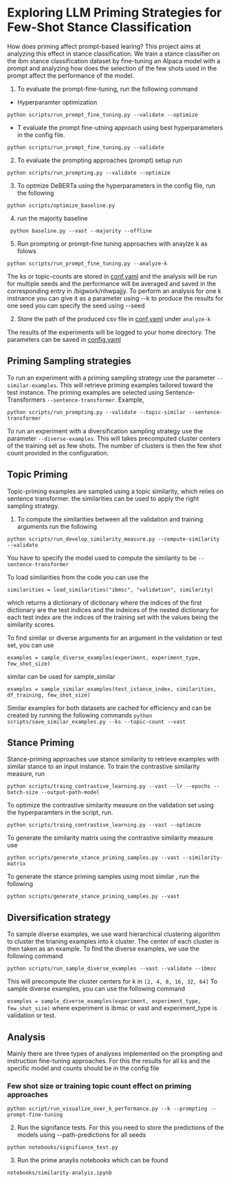 # Exploring LLM Priming Strategies for Few-Shot Stance Classification

How does priming affect prompt-based learing?
This project aims at analyzing this effect in stance classification.
We train a stance classifier on the ibm stance classification dataset by
fine-tuning an Alpaca model with a prompt and analyzing how does the selection
of the few shots used in the prompt affect the performance of the model.

1) To evaluate the prompt-fine-tuning, run the following command
* Hyperparamter optimization
```
python scripts/run_prompt_fine_tuning.py --validate --optimize 
```

* T evaluate the prompt fine-utning approach using best hyperparameters in the config file.
```
python scripts/run_prompt_fine_tuning.py --validate  
``` 
2) To evaluate the prompting approaches (prompt) setup run
```
python scripts/run_prompting.py --validate --optimize 
```
3) To optmize DeBERTa using the hyperparameters in the config file, run the following
```
python scripts/optimize_baseline.py 
```
4) run the majority baseline
```
 python baseline.py --vast --majority --offline
```
5) Run prompting or prompt-fine tuning approaches with anaylze k as folows
```
python scripts/run_prompt_fine_tuning.py --analyze-k  
``` 


The ks or topic-counts are stored in [conf.yaml](conf) and the analysis will be run for multiple seeds and the
performance will be averaged and saved in the corresponding entry in /bigwork/nhwpajjy.
To perform an analysis for one k  instnance you can give it as a parameter using --k 
to produce the results for one seed you can specify the seed using --seed

2. Store the path of the produced csv file in [conf.yaml](conf.yaml) under `` analyze-k ``


The results of the experiments will be logged to your home directory.
The parameters can be saved in [config.yaml](../blob/maser/config.yaml)

## Priming Sampling strategies
To run an experiment with a priming sampling strategy use the parameter ```--similar-examples```. This will retrieve
priming examples tailored toward the test instance. The priming examples are selected using Sentence-Transformers ```--sentence-transformer```.
Example,

```python scripts/run_prompting.py --validate --topic-similar --sentence-transformer```


To run an experiment with a diversification sampling strategy use the parameter ```--diverse-examples```. This
will takes precomputed cluster centers of the training set as few shots. The number of clusters is then the few shot count
provided in the configuration.
## Topic Priming
Topic-priming examples are sampled using a topic similarity, which relies on sentence transformer. 
the similarities can be used to apply the right sampling strategy.

1) To compute the similarities between all the validation and training arguments run the following
```
python scripts/run_develop_similarity_measure.py --compute-similarity --validate 
```
You have to specify the model used to compute the similarity to be ```--sentence-transformer``` 

To load similarities from the code you can use the

```similarities = load_similarities("ibmsc", "validation", similarity)```

which returns a dictionary of dictionary where the indices of the first dictionary are the test indices and the indeices
of the nested dictionary for each test index are the indices of the training set with the values being the similarity scores.

To find similar or diverse arguments for an argument in the validation or test set, you can use

```examples = sample_diverse_examples(experiment, experiment_type, few_shot_size)```

similar can be used for sample_similar

```examples = sample_similar_examples(test_istance_index, similarities, df_training, few_shot_size)```

Similar examples for both datasets are cached for efficiency and can be created by running the following commands
``` python scripts/save_similar_examples.py --ks --topic-count --vast  ```
## Stance Priming

Stance-priming approaches use stance similarity to retrieve examples with similar stance to an input instance. To train
the contrastive similarity measure, run 
```
python scripts/traing_contrastive_learning.py --vast --lr --epochs --batch-size --output-path-model  
```
To optimize the contrastive similarity measure on the validation set using the hyperparamters in the  script, run.
```
python scripts/traing_contrastive_learning.py --vast --optimize 
```
To generate the similarity matrix using the contrastive similarity measure use 
```
python scripts/generate_stance_priming_samples.py --vast --similarity-matrix 
```

To generate the stance priming samples using most similar , run the following 
```
python scripts/generate_stance_priming_samples.py --vast 
```
## Diversification strategy

To sample diverse examples, we use ward hierarchical clustering algorithm to cluster the trianing examples into $k$ cluster.
The center of each cluster is then taken as an example. To find the diverse examples, we use the following command


```
python scripts/run_sample_diverse_examples --vast --validate --ibmsc 
```
This will precompute the cluster centers for k in  ```[2, 4, 8, 16, 32, 64]```
To sample diverse examples, you can use the following command

```examples = sample_diverse_examples(experiment, experiment_type, few_shot_size)``` where experiment is ibmsc or vast
and experiment_type is validation or test.

## Analysis

Mainly there are three types of analyses implemented on the prompting and instruction fine-tuning approaches.
For this the results for all ks and the specific model and counts should be in the config file
### Few shot size or training topic count effect on priming approaches


```
python script/run_visualize_over_k_performance.py --k --prompting --prompt-fine-tuning
```

2. Run the signifance tests. For this you need to store the predictions of the models using --path-predictions for all seeds
```
python notebooks/signifiance_test.py
```

3. Run the prime anaylis notebooks which can be found

```
notebooks/similarity-analyis.ipynb
```

